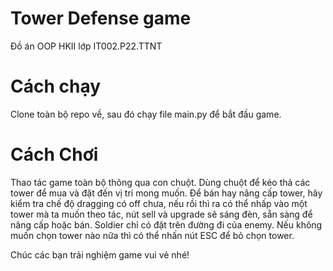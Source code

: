 # Tower Defense game
Đồ án OOP HKII lớp IT002.P22.TTNT
# Cách chạy
Clone toàn bộ repo về, sau đó chạy file main.py để bắt đầu game.
# Cách Chơi
Thao tác game toàn bộ thông qua con chuột.
Dùng chuột để kéo thả các tower để mua và đặt đến vị trí mong muốn.
Để bán hay nâng cấp tower, hãy kiểm tra chế độ dragging có off chưa, nếu rồi thì ra có thể nhấp vào một tower mà ta muốn theo tác, nút sell và upgrade sẽ sáng đèn, sẵn sàng để nâng cấp hoặc bán.
Soldier chỉ có đặt trên đường đi của enemy. 
Nếu không muốn chọn tower nào nữa thì có thể nhấn nút ESC để bỏ chọn tower.

Chúc các bạn trải nghiệm game vui vẻ nhé!
